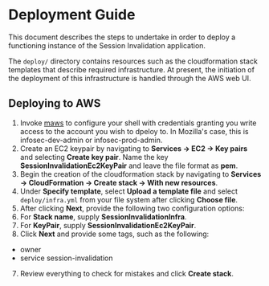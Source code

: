 # Deployment Guide

This document describes the steps to undertake in order to deploy a functioning
instance of the Session Invalidation application.

The `deploy/` directory contains resources such as the cloudformation stack
templates that describe required infrastructure.  At present, the initiation
of the deployment of this infrastructure is handled through the AWS web UI.

## Deploying to AWS

1. Invoke [maws](https://github.com/mozilla-iam/mozilla-aws-cli-mozilla) to
   configure your shell with credentials granting you write access to the
   account you wish to dpeloy to.  In Mozilla's case, this is infosec-dev-admin
   or infosec-prod-admin.
2. Create an EC2 keypair by navigating to **Services -> EC2 -> Key pairs** and
   selecting **Create key pair**.  Name the key
   **SessionInvalidationEc2KeyPair** and leave the file format as **pem**.
3. Begin the creation of the cloudformation stack by navigating to
   **Services -> CloudFormation -> Create stack -> With new resources**.
4. Under **Specify template**, select **Upload a template file** and select
   `deploy/infra.yml` from your file system after clicking **Choose file**.
5. After clicking **Next**, provide the following two configuration options:
  1. For **Stack name**, supply **SessionInvalidationInfra**.
  2. For **KeyPair**, supply **SessionInvalidationEc2KeyPair**.
6. Click **Next** and provide some tags, such as the following:
  * owner <your name>
  * service session-invalidation
7. Review everything to check for mistakes and click **Create stack**.
